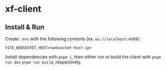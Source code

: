 # xf-client

## Install & Run

Create `.env` with the following contents (ex. `ws://localhost:4999`):

```env
VITE_WEBSOCKET_HOST=<websocket-host-ip>
```

Install dependencies with `pnpm i`, then either run or build the client with `pnpm run dev` `pnpm run build`, respectively.
